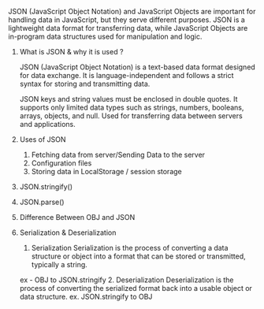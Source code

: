 JSON (JavaScript Object Notation) and JavaScript Objects are important for handling data in JavaScript, but they serve different purposes. JSON is a lightweight data format for transferring data, while JavaScript Objects are in-program data structures used for manipulation and logic.

1. What is JSON & why it is used ?
   
   JSON (JavaScript Object Notation) is a text-based data format designed for data exchange. It is language-independent and follows a strict syntax for storing and transmitting data.



    JSON keys and string values must be enclosed in double quotes.
    It supports only limited data types such as strings, numbers, booleans, arrays, objects, and null.
    Used for transferring data between servers and applications.

2. Uses of JSON 
   1. Fetching data from server/Sending Data to the server
   2. Configuration files
   3. Storing data in LocalStorage / session storage
3. JSON.stringify()
4. JSON.parse()
5. Difference Between OBJ and JSON
6. Serialization & Deserialization
   1. Serialization
     Serialization is the process of converting a data structure or object into a format that can be stored or transmitted, typically a string.

     ex - OBJ to JSON.stringify
    2. Deserialization
       Deserialization is the process of converting the serialized format back into a usable object or data structure.
     ex. JSON.stringify to OBJ



    

